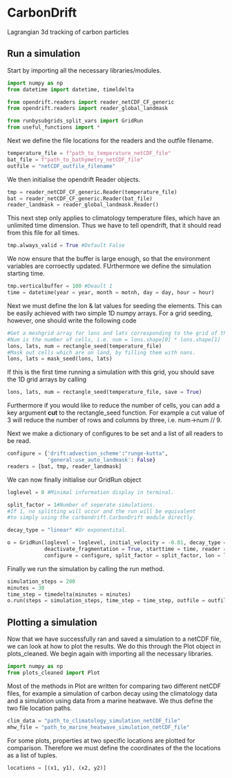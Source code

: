 # CarbonDrift
Lagrangian 3d  tracking of carbon particles

## Run a simulation

Start by importing all the necessary libraries/modules.

```python
import numpy as np
from datetime import datetime, timeldelta

from opendrift.readers import reader_netCDF_CF_generic
from opendrift.readers import reader_global_landmask

from runbysubgrids_split_vars import GridRun
from useful_functions import *
```

Next we define the file locations for the readers and the outfile filename.

```python
temperature_file = f"path_to_temperature_netCDF_file"
bat_file = f"path_to_bathymetry_netCDF_file"
outfile = "netCDF_outfile_filename"
```
We then initialise the opendrift Reader objects.

```python
tmp = reader_netCDF_CF_generic.Reader(temperature_file)
bat = reader_netCDF_CF_generic.Reader(bat_file)
reader_landmask = reader_global_landmask.Reader()
```

This next step only applies to climatology temperature files, which have an unlimited time dimension. Thus we have to tell opendrift, that it should read from this file for all times.

```python
tmp.always_valid = True #Default False
```

We now ensure that the buffer is large enough, so that the environment variables are corroectly updated. FUrthermore we define the simulation starting time.


```python
tmp.verticalbuffer = 100 #Deault 1
time = datetime(year = year, month = motnh, day = day, hour = hour)
```

Next we must define the lon & lat values for seeding the elements. This can be easily achieved with two simple 1D numpy arrays. For a grid seeding, however, one should write the following code

```python
#Get a meshgrid array for lons and lats corresponding to the grid of the given netCDF fie.
#Num is the number of cells, i.e. num = lons.shape[0] * lons.shape[1]
lons, lats, num = rectangle_seed(temperature_file)
#Mask out cells which are on land, by filling them with nans.
lons, lats = mask_seed(lons, lats)
```

If this is the first time running a simulation with this grid, you should save the 1D grid arrays by calling
```python
lons, lats, num = rectangle_seed(temperature_file, save = True)
```
Furthermore if you would like to reduce the number of cells, you can add a key argument **cut** to the rectangle_seed function. For example a cut value of 3 will reduce the number of rows and columns by three, i.e. num&rarr;num // 9.

Next we make a dictionary of configures to be set and a list of all readers to be read.

```python
configure = {'drift:advection_scheme':"runge-kutta",
             'general:use_auto_landmask': False}
readers = [bat, tmp, reader_landmask]
```

We can now finally initialise our GridRun object

```python
loglevel = 0 #Minimal information display in terminal.

split_factor = 1#Number of seperate simulations.
#If 1, no splitting will occur and the run will be equivalent
#to simply using the carbondrift.CarbonDrift module directly.

decay_type = "linear" #Or exponentital.

o = GridRun(loglevel = loglevel, initial_velocity = -0.01, decay_type = decay_type,
            deactivate_fragmentation = True, starttime = time, reader = readers,
            configure = configure, split_factor = split_factor, lon = lons, lat = lats)
```
Finally we run the simulation by calling the run method.

```python
simulation_steps = 200
minutes = 30
time_step = timedelta(minutes = minutes)
o.run(steps = simulation_steps, time_step = time_step, outfile = outfile)
```

## Plotting a simulation
Now that we have successfully ran and saved a simulation to a netCDF file, we can look at how to plot the results. We do this through the Plot object in plots_cleaned. We begin again with importing all the necessary libraries.

```python
import numpy as np
from plots_cleaned import Plot
```

Most of the methods in Plot are written for comparing two different netCDF files, for example a simulation of carbon decay using the climatology data
and a simulation using data from a marine heatwave. We thus define the two file location paths.

```python
clim_data = "path_to_climatology_simulation_netCDF_file"
mhw_file = "path_to_marine_heatwave_simulation_netCDF_file"
```

For some plots, properties at two specific locations are plotted for comparison. Therefore we must define the coordinates of the the locations as a list of tuples.

```python
locations = [(x1, y1), (x2, y2)]
```
